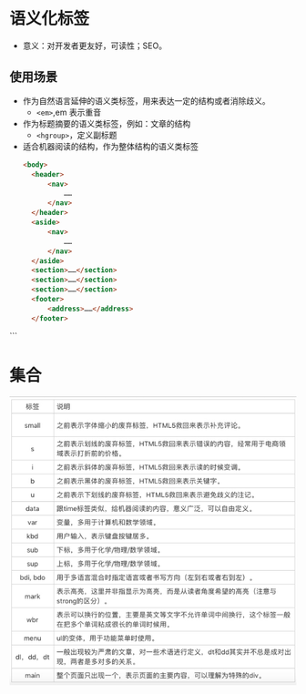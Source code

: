 # 语义化标签
- 意义：对开发者更友好，可读性；SEO。

## 使用场景
- 作为自然语言延伸的语义类标签，用来表达一定的结构或者消除歧义。
  - `<em>`,em 表示重音
- 作为标题摘要的语义类标签，例如：文章的结构
  - `<hgroup>`，定义副标题
- 适合机器阅读的结构，作为整体结构的语义类标签
  ```HTML
  <body>
    <header>
        <nav>
            ……
        </nav>
    </header>
    <aside>
        <nav>
            ……
        </nav>
    </aside>
    <section>……</section>
    <section>……</section>
    <section>……</section>
    <footer>
        <address>……</address>
    </footer>
</body>
  ```

# 集合
![](/image/1834f055c3b1b134fc114efd7e05e61.png)